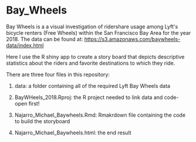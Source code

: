 # Bay_Wheels
Bay Wheels is a a visual investigation of ridershare usage among Lyft's bicycle renters (Free Wheels) within the San Francisco Bay Area for the year 2018. The data can be found at: https://s3.amazonaws.com/baywheels-data/index.html

 Here I use the R shiny app to create a story board that depicts descriptive statistics about the riders and favorite destinations to which they ride.

There are three four files in this repository:

1. data: a folder containing all of the required Lyft Bay Wheels data

2. BayWHeels_2018.Rproj: the R project needed to link data and code- open first!

3. Najarro_Michael_Baywheels.Rmd: Rmakrdown file containing the code to build the storyboard

4. Najarro_Michael_Baywheels.html: the end result

